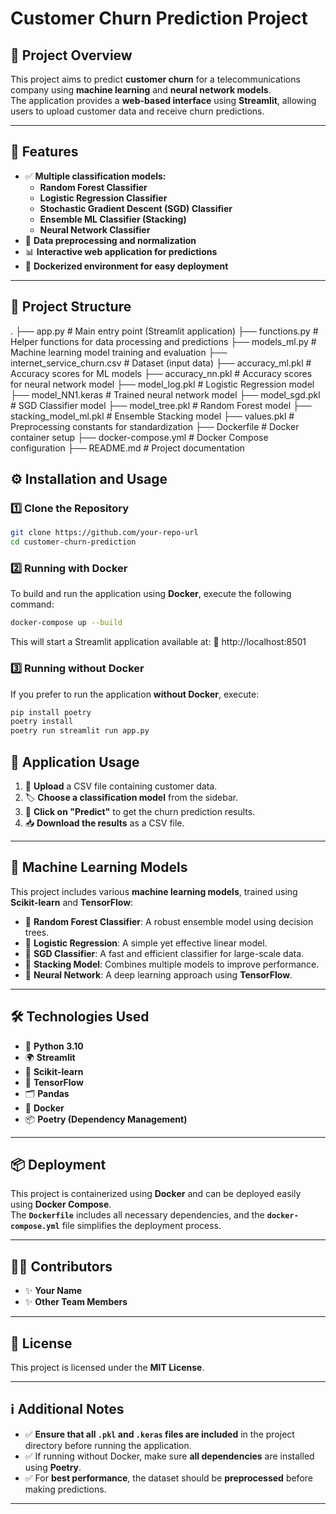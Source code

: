 # **Customer Churn Prediction Project**

## 📌 **Project Overview**
This project aims to predict **customer churn** for a telecommunications company using **machine learning** and **neural network models**.  
The application provides a **web-based interface** using **Streamlit**, allowing users to upload customer data and receive churn predictions.

---

## 🚀 **Features**
- ✅ **Multiple classification models:**
  - **Random Forest Classifier**
  - **Logistic Regression Classifier**
  - **Stochastic Gradient Descent (SGD) Classifier**
  - **Ensemble ML Classifier (Stacking)**
  - **Neural Network Classifier**
- 🔄 **Data preprocessing and normalization**
- 📊 **Interactive web application for predictions**
- 🐳 **Dockerized environment for easy deployment**

---

## 📁 **Project Structure**
. ├── app.py # Main entry point (Streamlit application) ├── functions.py # Helper functions for data processing and predictions ├── models_ml.py # Machine learning model training and evaluation ├── internet_service_churn.csv # Dataset (input data) ├── accuracy_ml.pkl # Accuracy scores for ML models ├── accuracy_nn.pkl # Accuracy scores for neural network model ├── model_log.pkl # Logistic Regression model ├── model_NN1.keras # Trained neural network model ├── model_sgd.pkl # SGD Classifier model ├── model_tree.pkl # Random Forest model ├── stacking_model_ml.pkl # Ensemble Stacking model ├── values.pkl # Preprocessing constants for standardization ├── Dockerfile # Docker container setup ├── docker-compose.yml # Docker Compose configuration ├── README.md # Project documentation 
## ⚙️ **Installation and Usage**

### 1️⃣ **Clone the Repository**
```sh
git clone https://github.com/your-repo-url
cd customer-churn-prediction
```

### 2️⃣ Running with Docker
To build and run the application using **Docker**, execute the following command:
```sh
docker-compose up --build
```

This will start a Streamlit application available at:
🔗 http://localhost:8501 

### 3️⃣ Running without Docker
If you prefer to run the application **without Docker**, execute:
```sh
pip install poetry
poetry install
poetry run streamlit run app.py
```

## 🎯 Application Usage
1. 📂 **Upload** a CSV file containing customer data.
2. 🏷️ **Choose a classification model** from the sidebar.
3. 🔎 **Click on "Predict"** to get the churn prediction results.
4. 📥 **Download the results** as a CSV file.

---

## 🧠 Machine Learning Models
This project includes various **machine learning models**, trained using **Scikit-learn** and **TensorFlow**:

- 📌 **Random Forest Classifier**: A robust ensemble model using decision trees.
- 📌 **Logistic Regression**: A simple yet effective linear model.
- 📌 **SGD Classifier**: A fast and efficient classifier for large-scale data.
- 📌 **Stacking Model**: Combines multiple models to improve performance.
- 📌 **Neural Network**: A deep learning approach using **TensorFlow**.

---

## 🛠️ Technologies Used
- 🐍 **Python 3.10**
- 🌍 **Streamlit**
- 🔬 **Scikit-learn**
- 🧠 **TensorFlow**
- 🗂 **Pandas**
- 🐳 **Docker**
- 📦 **Poetry (Dependency Management)**

---

## 📦 Deployment
This project is containerized using **Docker** and can be deployed easily using **Docker Compose**.  
The **`Dockerfile`** includes all necessary dependencies, and the **`docker-compose.yml`** file simplifies the deployment process.

---

## 👨‍💻 Contributors
- ✨ **Your Name**
- ✨ **Other Team Members**

---

## 📜 License
This project is licensed under the **MIT License**.

---

## ℹ️ Additional Notes
- ✅ **Ensure that all `.pkl` and `.keras` files are included** in the project directory before running the application.
- ✅ If running without Docker, make sure **all dependencies** are installed using **Poetry**.
- ✅ For **best performance**, the dataset should be **preprocessed** before making predictions.

---



